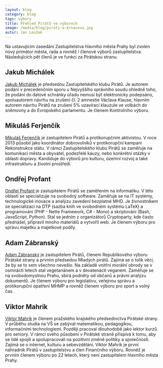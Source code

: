```yaml
---
layout: blog
category: blog
tags: výbory
title: Přehled Pirátů ve výborech
image: /media/blog/pirati-a-krnacova.jpg
autor: Jan Loužek
---
```

Na ustavujícím zasedání Zastupitelstva hlavního města Prahy byl zvolen nový primátor města, rada a rovněž i členové výborů zastupitelstva. Následujících pět členů je ve funkci za Pirátskou stranu.

## Jakub Michálek

[Jakub Michálek][1] je předsedou Zastupitelského klubu Pirátů. Je autorem podání v precedenčním sporu u Nejvyššího správního soudu ohledně toho, že podání do datové schránky úřadu nemusí být elektronicky podepsáno, spoluautorem návrhu na zrušení čl. 2 amnestie Václava Klause, hlavním autorem návrhu Pirátů na zrušení 5% uzavírací klauzule ve volbách do sněmovny a do Evropského parlamentu. Je členem Kontrolního výboru.

## Mikuláš Ferjenčík

[Mikuláš Ferjenčík][2] je zastupitelem Pirátů a protikorupčním aktivistou. V roce 2013 působil jako koordinátor dobrovolníků v protikorupční kampani Rekonstrukce státu. V rámci Zastupitelského klubu Pirátů se zaměřuje na komunikaci města a obyvatel, podezřelé kauzy, nebo konkrétní otázky v oblasti dopravy. Kandiduje do výborů pro kulturu, územní rozvoj a také infrastrukturu a životní prostředí. 

## Ondřej Profant

[Ondřej Profant][3] je zastupitelem Pirátů se zaměřením na informatiku. V této oblasti se specializuje na svobodný software. Zaměřuje se na IT systémy, technologické inovace a analýzu zavedení bezplatné MHD. Je živnostníkem se specializací na DTP (sazba knih ve svobodném systému LaTeX) a programování (PHP - Nette Framework, C# - Mono) a skriptování (Bash, JavaScript, Python). Stal se jedním z organizátorů Cryptoparty, kde často přednášel, připravil mnoho materiálů a vytvořil web. Je členem výboru pro správu majetku a majetkové podíly.

## Adam Zábranský

[Adam Zábranský][4] je zastupitelem Pirátů, členem Republikového výboru Pirátské strany a prvním předsedou Mladých pirátů. Zajímá se o tolik věcí, že by se to sem všechno nevešlo. Na základě vnitřní morální obrody se v osmnácti letech stal vegetariánem a v devatenácti veganem. Zaměřuje se na svobodomyslnou Prahu, sbírá podněty od občanů a právní analýzu dokumentů. Je členem výboru pro legislativu, veřejnou správu a protikorupční opatření MHMP a rovněž členem výboru pro sport a volný čas. 

## Viktor Mahrik

[Viktor Mahrik][5] je členem pražského krajského předsednictva Pirátské strany. V průběhu studia na VŠ se zabýval matematikou, pedagogikou, informačními technologiemi. Později pracoval dlouhodobě jako lektor kurzů pro seniory. V rámci svého působení v Pirátské straně přispívá k tomu, aby se lidé spojili a spolupracovali na pozitivní změně politiky a společnosti. Zajímá se o internet, kulturu a sebevzdělání. Viktor Mahrik je první náhradník Pirátů v zastupitelstvu a člen Finančního výboru. Rovněž je prvním členem výboru po 22 letech, který není zastupitelem hlavního města Prahy.

[1]: http://praha.pirati.cz/jakub-michalek.html
[2]: http://praha.pirati.cz/mikulas-ferjencik.html
[3]: http://praha.pirati.cz/ondrej-profant.html
[4]: http://praha.pirati.cz/adam-zabransky.html
[5]: http://praha.pirati.cz/viktor-mahrik.html 


